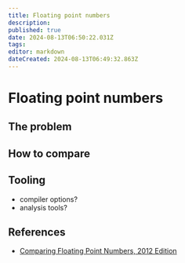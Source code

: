```yaml
---
title: Floating point numbers
description: 
published: true
date: 2024-08-13T06:50:22.031Z
tags: 
editor: markdown
dateCreated: 2024-08-13T06:49:32.863Z
---
```


# Floating point numbers


## The problem

## How to compare

## Tooling

* compiler options?
* analysis tools?

## References

* [Comparing Floating Point Numbers, 2012 Edition](https://randomascii.wordpress.com/2012/02/25/comparing-floating-point-numbers-2012-edition/)